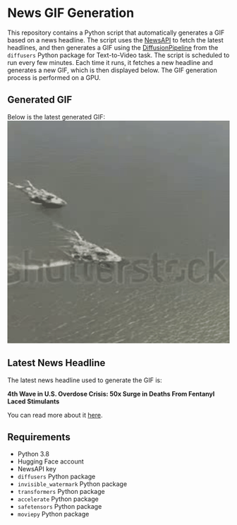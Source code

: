 # News GIF Generation
This repository contains a Python script that automatically generates a GIF based on a news headline. The script uses the [NewsAPI](https://newsapi.org/) to fetch the latest headlines, and then generates a GIF using the [DiffusionPipeline](https://github.com/huggingface/diffusers) from the `diffusers` Python package for Text-to-Video task.
The script is scheduled to run every few minutes. Each time it runs, it fetches a new headline and generates a new GIF, which is then displayed below. The GIF generation process is performed on a GPU.

## Generated GIF
Below is the latest generated GIF:
![Generated GIF](output.gif?raw=true&v=1695114476)

## Latest News Headline
The latest news headline used to generate the GIF is:

**4th Wave in U.S. Overdose Crisis: 50x Surge in Deaths From Fentanyl Laced Stimulants**

You can read more about it [here](https://scitechdaily.com/4th-wave-in-u-s-overdose-crisis-50x-surge-in-deaths-from-fentanyl-laced-stimulants/).

## Requirements
- Python 3.8
- Hugging Face account
- NewsAPI key
- `diffusers` Python package
- `invisible_watermark` Python package
- `transformers` Python package
- `accelerate` Python package
- `safetensors` Python package
- `moviepy` Python package
